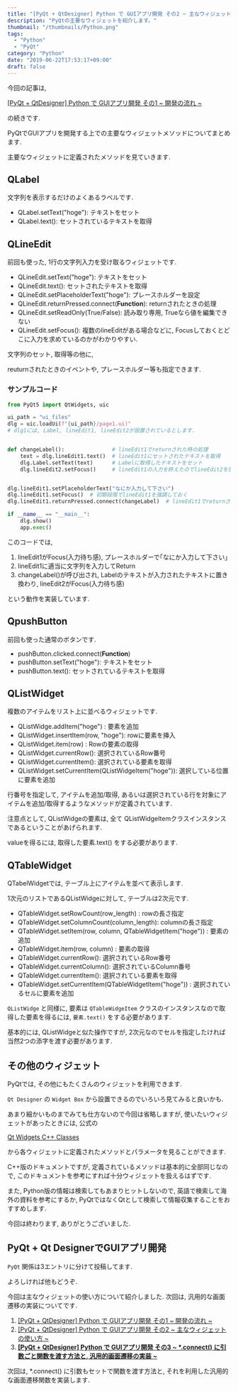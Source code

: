 ```yaml
---
title: "[PyQt + QtDesigner] Python で GUIアプリ開発 その2 ~ 主なウィジェットの使い方 ~"
description: "PyQtの主要なウィジェットを紹介します。"
thumbnail: "/thumbnails/Python.png"
tags:
  - "Python"
  - "PyQt"
category: "Python"
date: "2019-06-22T17:53:17+09:00"
draft: false
---
```


今回の記事は,

[[PyQt + QtDesigner] Python で GUIアプリ開発 その1 ~ 開発の流れ ~](../pyqt1/)

の続きです.

PyQtでGUIアプリを開発する上での主要なウィジェットメソッドについてまとめます.

主要なウィジェットに定義されたメソッドを見ていきます.

## QLabel

文字列を表示するだけのよくあるラベルです.

- QLabel.setText("hoge"): テキストをセット
- QLabel.text(): セットされているテキストを取得

## QLineEdit

前回も使った, 1行の文字列入力を受け取るウィジェットです.

- QLineEdit.setText("hoge"): テキストをセット
- QLineEdit.text(): セットされたテキストを取得
- QLineEdit.setPlaceholderText("hoge"): プレースホルダーを設定
- QLineEdit.returnPressed.connect(**Function**): returnされたときの処理
- QLineEdit.setReadOnly(True/False): 読み取り専用, Trueなら値を編集できない
- QLineEdit.setFocus(): 複数のlineEditがある場合などに, Focusしておくとどこに入力を求めているのかがわかりやすい.

文字列のセット, 取得等の他に,

reuturnされたときのイベントや, プレースホルダー等も指定できます.

### サンプルコード

``` python
from PyQt5 import QtWidgets, uic

ui_path = "ui_files"
dlg = uic.loadUi(f"{ui_path}/page1.ui)"
# dlg1には, Label, lineEdit1, lineEdit2が設置されているとします.


def changeLabel():               # lineEdit1でreturnされた時の処理
    text = dlg.lineEdit1.text()  # lineEdit1にセットされたテキストを取得
    dlg.Label.setText(text)      # Labelに取得したテキストをセット
    dlg.lineEdit2.setFocus()     # lineEdit1の入力を終えたのでlineEdit2を強調


dlg.lineEdit1.setPlaceholderText("なにか入力して下さい")
dlg.lineEdit1.setFocus()  # 初期段階でlineEdit1を強調しておく
dlg.lineEdit1.returnPressed.connect(changeLabel)  # lineEdit1でreturnされた時に呼ぶ関数を, changeLabel() に指定

if __name__ == "__main__":
    dlg.show()
    app.exec()
```

このコードでは,

1. lineEdit1がFocus(入力待ち感), プレースホルダーで｢なにか入力して下さい｣
2. lineEdit1に適当に文字列を入力してReturn
3. changeLabel()が呼び出され, Labelのテキストが入力されたテキストに置き換わり, lineEdit2がFocus(入力待ち感)

という動作を実装しています.

## QpushButton

前回も使った通常のボタンです.

- pushButton.clicked.connect(**Function**)
- pushButton.setText("hoge"): テキストをセット
- pushButton.text(): セットされているテキストを取得

## QListWidget

複数のアイテムをリスト上に並べるウィジェットです.

- QListWidge.addItem("hoge") : 要素を追加
- QListWidget.insertItem(row, "hoge"): rowに要素を挿入
- QListWidget.item(row) : Rowの要素の取得
- QListWidget.currentRow(): 選択されているRow番号
- QListWidget.currentItem(): 選択されている要素を取得
- QListWidget.setCurrentItem(QListWidgeItem("hoge")): 選択している位置に要素を追加

行番号を指定して, アイテムを追加/取得, あるいは選択されている行を対象にアイテムを追加/取得するようなメソッドが定義されています.

注意点として, QListWidgeの要素は, 全て QListWidgeItemクラスインスタンスであるということがあげられます.

valueを得るには, 取得した要素.text() をする必要があります.

## QTableWidget

QTabelWidgetでは, テーブル上にアイテムを並べて表示します.

1次元のリストであるQListWidgeに対して, テーブルは2次元です.

- QTableWidget.setRowCount(row_length) : rowの長さ指定
- QTableWidget.setColumnCount(column_length): columnの長さ指定
- QTableWidget.setItem(row, column, QTableWidgetItem("hoge")) : 要素の追加
- QTableWidget.item(row, column) : 要素の取得
- QTableWidget.currentRow(): 選択されているRow番号
- QTableWidget.currentColumn(): 選択されているColumn番号
- QTableWidget.currentItem(): 選択されている要素を取得
- QTableWidget.setCurrentItem(QTableWidgetItem("hoge")) : 選択されているセルに要素を追加

`QListWidge` と同様に, 要素は `QTableWidgeItem` クラスのインスタンスなので取得した要素を得るには, `要素.text()` をする必要があります.

基本的には, QListWidgeと似た操作ですが, 2次元なのでセルを指定したければ当然2つの添字を渡す必要があります.

## その他のウィジェット

PyQtでは, その他にもたくさんのウィジェットを利用できます.

`Qt Designer` の `Widget Box` から設置できるのでいろいろ見てみると良いかも.

あまり細かいものまでみても仕方ないので今回は省略しますが, 使いたいウィジェットがあったときには, 公式の

[Qt Widgets C++ Classes](https://doc.qt.io/qt-5/qtwidgets-module.html)

から各ウィジェットに定義されたメソッドとパラメータを見ることができます.

C++版のドキュメントですが, 定義されているメソッドは基本的に全部同じなので, このドキュメントを参考にすれば十分ウィジェットを扱えるはずです.

また, Python版の情報は検索してもあまりヒットしないので, 英語で検索して海外の資料を参考にするか, PyQtではなくQtとして検索して情報収集することをおすすめします.

今回は終わります, ありがとうございました.

## PyQt + Qt DesignerでGUIアプリ開発

`PyQt` 関係は3エントリに分けて投稿してます.

よろしければ他もどうぞ.

今回は主なウィジェットの使い方について紹介しました.
次回は, 汎用的な画面遷移の実装についてです.

1. [[PyQt + QtDesigner] Python で GUIアプリ開発 その1  ~ 開発の流れ ~](./../pyqt1/)
1. [[PyQt + QtDesigner] Python で GUIアプリ開発 その2 ~ 主なウィジェットの使い方 ~](./../pyqt2/)
1. **[[PyQt + QtDesigner] Python で GUIアプリ開発 その3 ~ *.connect() に引数ごと関数を渡す方法と, 汎用的画面遷移の実装 ~](./../pyqt3/)**

次回は, *.connect() に引数もセットで関数を渡す方法と, それを利用した汎用的な画面遷移関数を実装します.
